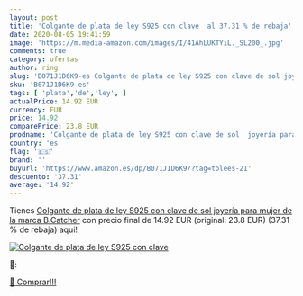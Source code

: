 ```yaml
---
layout: post
title: 'Colgante de plata de ley S925 con clave  al 37.31 % de rebaja'
date: 2020-08-05 19:41:59
image: 'https://m.media-amazon.com/images/I/41AhLUKTYiL._SL200_.jpg'
comments: true
category: ofertas
author: ring
slug: 'B071J1D6K9-es Colgante de plata de ley S925 con clave de sol joyería...'
sku: 'B071J1D6K9-es'
tags: [ 'plata','de','ley', ]
actualPrice: 14.92 EUR
currency: EUR
price: 14.92
comparePrice: 23.8 EUR
prodname: 'Colgante de plata de ley S925 con clave de sol  joyería para mujer  de la marca B.Catcher'
country: 'es'
flag: '🇪🇸'
brand: ''
buyurl: 'https://www.amazon.es/dp/B071J1D6K9/?tag=tolees-21'
descuento: '37.31'
average: '14.92'
---
```


Tienes [Colgante de plata de ley S925 con clave de sol  joyería para mujer  de la marca B.Catcher](https://www.amazon.es/dp/B071J1D6K9/?tag=tolees-21) con precio final de  14.92 EUR (original: 23.8 EUR) (37.31 %  de rebaja) aqui!

[![Colgante de plata de ley S925 con clave ](https://m.media-amazon.com/images/I/41AhLUKTYiL._SL200_.jpg)](https://www.amazon.es/dp/B071J1D6K9/?tag=tolees-21)

🔎:


[🛒 Comprar!!!](https://www.amazon.es/dp/B071J1D6K9/?tag=tolees-21)
